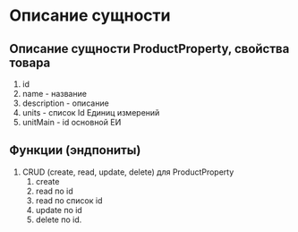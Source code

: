 # Описание сущности

## Описание сущности ProductProperty, свойства товара

1. id
2. name - название
3. description - описание
4. units - список Id Единиц измерений
5. unitMain - id основной ЕИ

## Функции (эндпониты)

1. CRUD (create, read, update, delete) для ProductProperty
    1. create
    2. read по id
    3. read по список id
    4. update по id
    5. delete по id.
